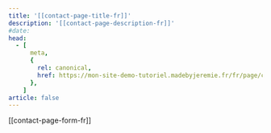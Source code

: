 ```yaml
---
title: '[[contact-page-title-fr]]'
description: '[[contact-page-description-fr]]'
#date:
head:
  - [
      meta,
      {
        rel: canonical,
        href: https://mon-site-demo-tutoriel.madebyjeremie.fr/fr/page/contactez-nous/,
      },
    ]
article: false
---
```


[[contact-page-form-fr]]

<!-- </style>
<iframe class="contact-form"
  src="https://tally.so/embed/w5BEXQ?alignLeft=1&hideTitle=1&transparentBackground=1"
  width="100%"
  frameborder="0"
  marginheight="0"
  marginwidth="0"
  title="Une question ? Contactez-moi.">
</iframe> -->
